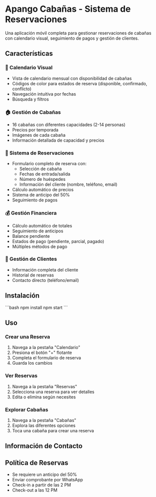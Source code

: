 # Apango Cabañas - Sistema de Reservaciones

Una aplicación móvil completa para gestionar reservaciones de cabañas con calendario visual, seguimiento de pagos y gestión de clientes.

## Características

### 📅 Calendario Visual
- Vista de calendario mensual con disponibilidad de cabañas
- Códigos de color para estados de reserva (disponible, confirmado, conflicto)
- Navegación intuitiva por fechas
- Búsqueda y filtros

### 🏠 Gestión de Cabañas
- 16 cabañas con diferentes capacidades (2-14 personas)
- Precios por temporada
- Imágenes de cada cabaña
- Información detallada de capacidad y precios

### 📝 Sistema de Reservaciones
- Formulario completo de reserva con:
  - Selección de cabaña
  - Fechas de entrada/salida
  - Número de huéspedes
  - Información del cliente (nombre, teléfono, email)
- Cálculo automático de precios
- Sistema de anticipo del 50%
- Seguimiento de pagos

### 💰 Gestión Financiera
- Cálculo automático de totales
- Seguimiento de anticipos
- Balance pendiente
- Estados de pago (pendiente, parcial, pagado)
- Múltiples métodos de pago

### 👥 Gestión de Clientes
- Información completa del cliente
- Historial de reservas
- Contacto directo (teléfono/email)

## Instalación

\`\`\`bash
npm install
npm start
\`\`\`

## Uso

### Crear una Reserva
1. Navega a la pestaña "Calendario"
2. Presiona el botón "+" flotante
3. Completa el formulario de reserva
4. Guarda los cambios

### Ver Reservas
1. Navega a la pestaña "Reservas"
2. Selecciona una reserva para ver detalles
3. Edita o elimina según necesites

### Explorar Cabañas
1. Navega a la pestaña "Cabañas"
2. Explora las diferentes opciones
3. Toca una cabaña para crear una reserva

## Información de Contacto



## Política de Reservas

- Se requiere un anticipo del 50%
- Enviar comprobante por WhatsApp
- Check-in a partir de las 2 PM
- Check-out a las 12 PM

